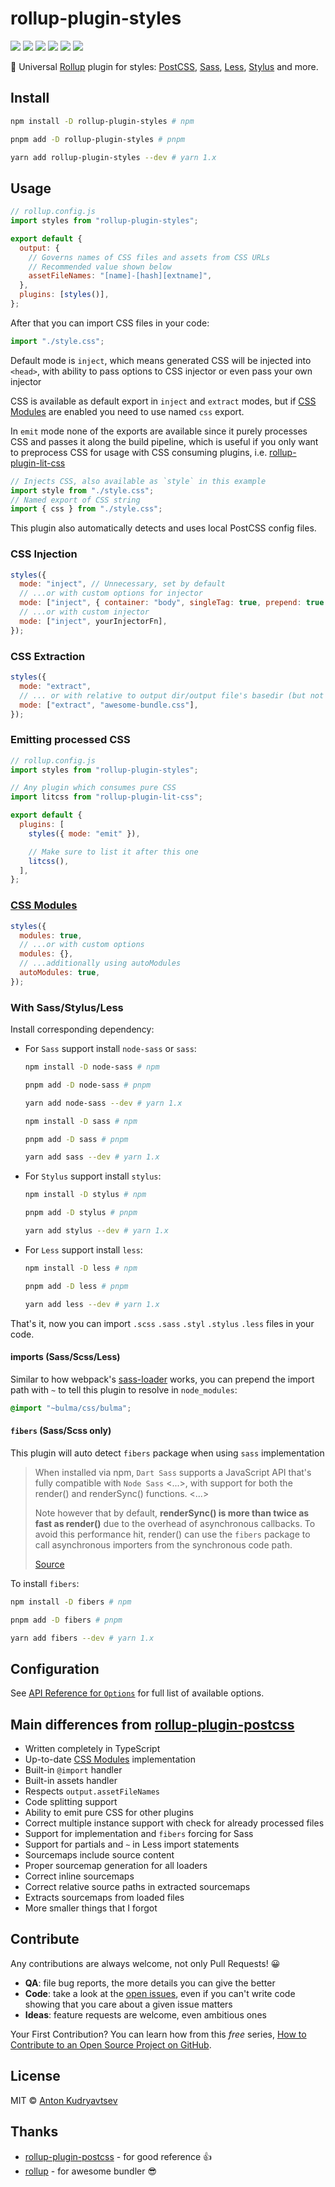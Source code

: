 # rollup-plugin-styles

<a href="https://www.npmjs.com/package/rollup-plugin-styles"><img src="https://img.shields.io/npm/v/rollup-plugin-styles"/></a>
<a href="https://www.npmjs.com/package/rollup-plugin-styles"><img src="https://img.shields.io/npm/dt/rollup-plugin-styles"/></a>
<a href="https://www.npmjs.com/package/rollup"><img src="https://img.shields.io/npm/dependency-version/rollup-plugin-styles/peer/rollup"/></a>
<a href="https://david-dm.org/Anidetrix/rollup-plugin-styles"><img src="https://img.shields.io/david/Anidetrix/rollup-plugin-styles"/></a>
<a href="https://codecov.io/gh/Anidetrix/rollup-plugin-styles"><img src="https://codecov.io/gh/Anidetrix/rollup-plugin-styles/branch/master/graph/badge.svg"/></a>
<a href="./LICENSE"><img src="https://img.shields.io/github/license/Anidetrix/rollup-plugin-styles"/></a>

🎨 Universal [Rollup](https://github.com/rollup/rollup) plugin for styles: [PostCSS](https://github.com/postcss/postcss), [Sass](https://github.com/sass/dart-sass), [Less](https://github.com/less/less.js), [Stylus](https://github.com/stylus/stylus) and more.

## Install

```bash
npm install -D rollup-plugin-styles # npm

pnpm add -D rollup-plugin-styles # pnpm

yarn add rollup-plugin-styles --dev # yarn 1.x
```

## Usage

```js
// rollup.config.js
import styles from "rollup-plugin-styles";

export default {
  output: {
    // Governs names of CSS files and assets from CSS URLs
    // Recommended value shown below
    assetFileNames: "[name]-[hash][extname]",
  },
  plugins: [styles()],
};
```

After that you can import CSS files in your code:

```js
import "./style.css";
```

Default mode is `inject`, which means generated CSS will be injected into `<head>`, with ability to pass options to CSS injector or even pass your own injector

CSS is available as default export in `inject` and `extract` modes, but if [CSS Modules](https://github.com/css-modules/css-modules) are enabled you need to use named `css` export.

In `emit` mode none of the exports are available since it purely processes CSS and passes it along the build pipeline, which is useful if you only want to preprocess CSS for usage with CSS consuming plugins, i.e. [rollup-plugin-lit-css](https://github.com/bennypowers/rollup-plugin-lit-css)

```js
// Injects CSS, also available as `style` in this example
import style from "./style.css";
// Named export of CSS string
import { css } from "./style.css";
```

This plugin also automatically detects and uses local PostCSS config files.

### CSS Injection

```js
styles({
  mode: "inject", // Unnecessary, set by default
  // ...or with custom options for injector
  mode: ["inject", { container: "body", singleTag: true, prepend: true }],
  // ...or with custom injector
  mode: ["inject", yourInjectorFn],
});
```

### CSS Extraction

```js
styles({
  mode: "extract",
  // ... or with relative to output dir/output file's basedir (but not outside of it).
  mode: ["extract", "awesome-bundle.css"],
});
```

### Emitting processed CSS

```js
// rollup.config.js
import styles from "rollup-plugin-styles";

// Any plugin which consumes pure CSS
import litcss from "rollup-plugin-lit-css";

export default {
  plugins: [
    styles({ mode: "emit" }),

    // Make sure to list it after this one
    litcss(),
  ],
};
```

### [CSS Modules](https://github.com/css-modules/css-modules)

```js
styles({
  modules: true,
  // ...or with custom options
  modules: {},
  // ...additionally using autoModules
  autoModules: true,
});
```

### With Sass/Stylus/Less

Install corresponding dependency:

- For `Sass` support install `node-sass` or `sass`:

  ```bash
  npm install -D node-sass # npm

  pnpm add -D node-sass # pnpm

  yarn add node-sass --dev # yarn 1.x
  ```

  ```bash
  npm install -D sass # npm

  pnpm add -D sass # pnpm

  yarn add sass --dev # yarn 1.x
  ```

- For `Stylus` support install `stylus`:

  ```bash
  npm install -D stylus # npm

  pnpm add -D stylus # pnpm

  yarn add stylus --dev # yarn 1.x
  ```

- For `Less` support install `less`:

  ```bash
  npm install -D less # npm

  pnpm add -D less # pnpm

  yarn add less --dev # yarn 1.x
  ```

That's it, now you can import `.scss` `.sass` `.styl` `.stylus` `.less` files in your code.

#### imports (**Sass/Scss/Less**)

Similar to how webpack's [sass-loader](https://github.com/webpack-contrib/sass-loader#resolving-import-at-rules) works, you can prepend the import path with `~` to tell this plugin to resolve in `node_modules`:

```scss
@import "~bulma/css/bulma";
```

#### `fibers` (**Sass/Scss only**)

This plugin will auto detect `fibers` package when using `sass` implementation

> When installed via npm, `Dart Sass` supports a JavaScript API that's fully compatible with `Node Sass` <...>, with support for both the render() and renderSync() functions. <...>
>
> Note however that by default, **renderSync() is more than twice as fast as render()** due to the overhead of asynchronous callbacks. To avoid this performance hit, render() can use the `fibers` package to call asynchronous importers from the synchronous code path.
>
> [Source](https://github.com/sass/dart-sass/blob/master/README.md#javascript-api)

To install `fibers`:

```bash
npm install -D fibers # npm

pnpm add -D fibers # pnpm

yarn add fibers --dev # yarn 1.x
```

## Configuration

See [API Reference for `Options`](https://anidetrix.github.io/rollup-plugin-styles/interfaces/options.html) for full list of available options.

## Main differences from [rollup-plugin-postcss](https://github.com/egoist/rollup-plugin-postcss)

- Written completely in TypeScript
- Up-to-date [CSS Modules](https://github.com/css-modules/css-modules) implementation
- Built-in `@import` handler
- Built-in assets handler
- Respects `output.assetFileNames`
- Code splitting support
- Ability to emit pure CSS for other plugins
- Correct multiple instance support with check for already processed files
- Support for implementation and `fibers` forcing for Sass
- Support for partials and `~` in Less import statements
- Sourcemaps include source content
- Proper sourcemap generation for all loaders
- Correct inline sourcemaps
- Correct relative source paths in extracted sourcemaps
- Extracts sourcemaps from loaded files
- More smaller things that I forgot

## Contribute

Any contributions are always welcome, not only Pull Requests! 😀

- **QA**: file bug reports, the more details you can give the better
- **Code**: take a look at the [open issues](https://github.com/Anidetrix/rollup-plugin-styles/issues), even if you can't write code showing that you care about a given issue matters
- **Ideas**: feature requests are welcome, even ambitious ones

Your First Contribution? You can learn how from this _free_ series, [How to Contribute to an Open Source Project on GitHub](https://egghead.io/series/how-to-contribute-to-an-open-source-project-on-github).

## License

MIT &copy; [Anton Kudryavtsev](https://github.com/Anidetrix)

## Thanks

- [rollup-plugin-postcss](https://github.com/egoist/rollup-plugin-postcss) - for good reference 👍
- [rollup](https://github.com/rollup/rollup) - for awesome bundler 😎
